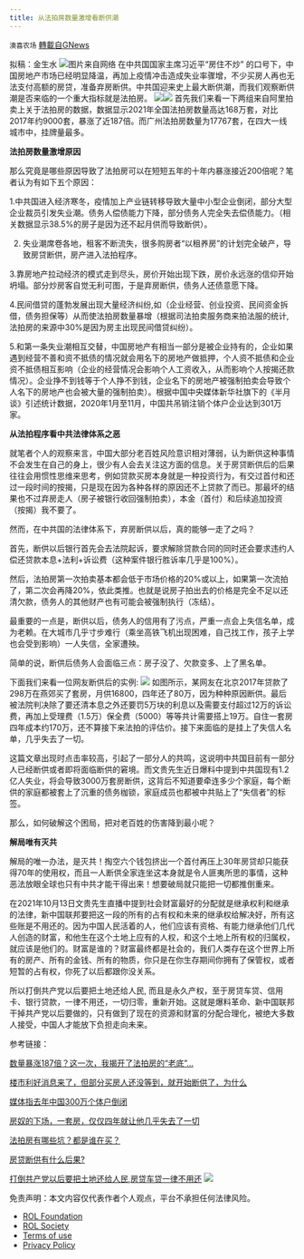 ```yaml
---
title: 从法拍房数量激增看断供潮
---
```

`澳喜农场` [轉載自GNews](https://gnews.org/zh-hans/1786745/)

拟稿：金生水
![](https://assets.gnews.org/wp-content/uploads/2021/12/Picture1-34.jpg)图片来自网络
在中共国国家主席习近平“房住不炒” 的口号下，中国房地产市场已经明显降温，再加上疫情冲击造成失业率骤增，不少买房人再也无法支付高额的房贷，准备弃房断供。中共国迎来史上最大断供潮，而我们观察断供潮是否来临的一个重大指标就是法拍房。
![](https://assets.gnews.org/wp-content/uploads/2021/12/Picture2-3.png)![](https://assets.gnews.org/wp-content/uploads/2021/12/Picture3-1.png)
首先我们来看一下两组来自阿里拍卖上关于法拍房的数据，数据显示2021年全国法拍房数量高达168万套，对比2017年约9000套，暴涨了近187倍。而广州法拍房数量为17767套，在四大一线城市中，挂牌量最多。

**法拍房数量激增原因**

那么究竟是哪些原因导致了法拍房可以在短短五年的十年内暴涨接近200倍呢？笔者认为有如下五个原因：

1.中共国进入经济寒冬，疫情加上产业链转移导致大量中小型企业倒闭，部分大型企业裁员引发失业潮。债务人偿债能力下降，部分债务人完全失去偿债能力。（相关数据显示38.5%的房子是因为还不起月供而导致断供）。

2. 失业潮席卷各地，租客不断流失，很多购房者“以租养房”的计划完全破产，导致房贷断供，房产进入法拍程序。

3.靠房地产拉动经济的模式走到尽头，房价开始出现下跌，房价永远涨的信仰开始坍塌。部分炒房客自觉无利可图，于是弃房断供，债务人还债意愿下降。

4.民间借贷的蓬勃发展出现大量经济纠纷,如（企业经营、创业投资、民间资金拆借，债务担保等）从而使法拍房数量暴增（根据司法拍卖服务商来拍法服的统计,法拍房的来源中30%是因为房主出现民间借贷纠纷）。

5.和第一条失业潮相互交替，中国房地产有相当一部分是被企业持有的，企业如果遇到经营不善和资不抵债的情况就会用名下的房地产做抵押，个人资不抵债和企业资不抵债相互影响（企业的经营情况会影响个人工资收入，从而影响个人按揭还款情况）。企业挣不到钱等于个人挣不到钱，企业名下的房地产被强制拍卖会导致个人名下的房地产也会被大量的强制拍卖）。根据中国中央媒体新华社旗下的《半月谈》引述统计数据，2020年1月至11月，中国共吊销注销个体户企业达到301万家。

**从法拍程序看中共法律体系之恶**

就笔者个人的观察来言，中国大部分老百姓风险意识相对薄弱，认为断供这种事情不会发生在自己的身上，很少有人会去关注这方面的信息。关于房贷断供后的后果往往会用惯性思维来思考，例如贷款买房本身就是一种投资行为，有交过首付和还过一段时间的按揭，只是现在因为各种各样的原因还不上贷款了而已。那最坏的结果也不过弃房走人（房子被银行收回强制拍卖），本金（首付）和后续追加投资（按揭）我不要了。

然而，在中共国的法律体系下，弃房断供以后，真的能够一走了之吗？

首先，断供以后银行首先会去法院起诉，要求解除贷款合同的同时还会要求违约人偿还贷款本息+法利+诉讼费（这种案件银行胜诉率几乎是100%）。

然后，法拍房第一次拍卖基本都会低于市场价格的20%或以上，如果第一次流拍了，第二次会再降20%，依此类推。也就是说房子拍出去的价格是完全不足以还清欠款，债务人的其他财产也有可能会被强制执行（冻结）。

最重要的一点是，断供以后，债务人的信用有了污点，严重一点会上失信名单，成为老赖。在大城市几乎寸步难行（乘坐高铁飞机出现困难，自己找工作，孩子上学也会受到影响）一人失信，全家遭殃。

简单的说，断供后债务人会面临三点：房子没了、欠款变多、上了黑名单。

下面我们来看一位网友断供后的实例:
![](https://assets.gnews.org/wp-content/uploads/2021/12/Picture5-2.png)
如图所示，某网友在北京2017年贷款了298万在燕郊买了套房，月供16800，四年还了80万，因为种种原因断供。最后被法院判决除了要还清本息之外还要罚5万块的利息以及需要支付超过12万的诉讼费，再加上受理费（1.5万）保全费（5000）等等共计需要搭上19万。自住一套房四年成本约170万，还不算接下来法拍的评估价。接下来面临的是挂上了失信人名单，几乎失去了一切。

这篇文章出现时点击率较高，引起了一部分人的共鸣，这说明中共国目前有一部分人已经断供或者即将面临断供的窘境。而文贵先生近日爆料中提到中共国现有1.2亿人失业，将会导致3000万套房断供，这背后不知道要牵连多少个家庭，每个断供的家庭都被套上了沉重的债务枷锁，家庭成员也都被中共贴上了“失信者”的标签。

那么，如何破解这个困局，把对老百姓的伤害降到最小呢？

**解局唯有灭共**

解局的唯一办法，是灭共！掏空六个钱包挤出一个首付再压上30年房贷却只能获得70年的使用权，而且一人断供全家连坐这本身就是令人匪夷所思的事情，这种恶法放眼全球也只有中共才能干得出来！想要破局就只能把一切都推倒重来。

在2021年10月13日文贵先生直播中提到社会财富最好的分配就是继承权利和继承的法律，新中国联邦要把这一段的所有的占有权和未来的继承权给解决好，所有这些账是不用还的。因为中国人民活着的人，他们应该有资格、有能力继承他们几代人创造的财富，和他生在这个土地上应有的人权，和这个土地上所有权的归属权，就应该是他们的。财富是谁的？财富最终都是社会的，我们人类存在这个世界上所有的房产、所有的金钱、所有的物质，你只是在你生存期间你拥有了保管权，或者短暂的占有权，你死了以后都跟你没关系。

所以打倒共产党以后要把土地还给人民, 而且是永久产权，至于房贷车贷、信用卡、银行贷款，一律不用还，一切归零，重新开始。这就是爆料革命、新中国联邦干掉共产党以后要做的，只有做到了现在的资源和财富的分配合理化，被绝大多数人接受，中国人才能放下负担走向未来。

参考链接：

[数量暴涨187倍？这一次，我揭开了法拍房的“老底”…](https://www.163.com/dy/article/GRB7I93B05521WJB.html?f=post2020_dy_recommends)

[楼市利好消息来了，但部分买房人还没等到，就开始断供了，为什么](http://www.baitingfc.com/qgls/archive_9146.html)

[媒体指去年中国300万个体户倒闭](https://www.rfi.fr/cn/%E4%B8%AD%E5%9B%BD/20210303-%E5%AA%92%E4%BD%93%E6%8C%87%E5%8E%BB%E5%B9%B4%E4%B8%AD%E5%9B%BD300%E4%B8%87%E4%B8%AA%E4%BD%93%E6%88%B7%E5%80%92%E9%97%AD)

[房奴的下场，一套房，仅仅四年就让他几乎失去了一切](https://new.qq.com/omn/20211214/20211214A01XA500.html)

[法拍房有哪些坑？都是谁在买？](http://news.youth.cn/jsxw/202109/t20210917_13225337.htm#:~:text=%E6%A0%B9%E6%8D%AE%E5%8F%B8%E6%B3%95%E6%8B%8D%E5%8D%96%E6%9C%8D%E5%8A%A1%E5%95%86,%E9%93%B6%E8%A1%8C%E8%B4%B7%E6%AC%BE%E6%97%B6%E7%9A%84%E6%8B%85%E4%BF%9D%E3%80%82&amp;text=%E4%BC%81%E4%B8%9A%E5%9C%A8%E8%B4%B7%E6%AC%BE%E6%97%B6%E5%A4%9A,%E8%83%BD%E5%B0%86%E6%88%BF%E5%AD%90%E5%BC%BA%E5%88%B6%E6%8B%8D%E5%8D%96%E3%80%82)

[房贷断供有什么后果?](http://society.yunnan.cn/system/2021/10/12/031707262.shtml#:~:text=%E6%96%AD%E4%BE%9B%E5%90%8E%EF%BC%8C%E4%BD%A0%E5%B0%86,%E7%94%9A%E8%87%B3%E8%BF%98%E4%BC%9A%E7%89%B5%E8%BF%9E%E5%B7%A5%E4%BD%9C%E3%80%82&amp;text=%E5%A6%82%E6%9E%9C%E6%98%AF%E5%9B%A0%E4%B8%BA%E4%B8%AA%E4%BA%BA%E5%8E%9F%E5%9B%A0,%E8%80%85%E5%95%86%E8%B0%88%E8%A7%A3%E9%99%A4%E5%80%9F%E6%AC%BE%E5%90%88%E5%90%8C%E3%80%82)

[打倒共产党以后要把土地还给人民,房贷车贷一律不用还](https://gnews.org/zh-hans/1592918/)
![](https://assets.gnews.org/wp-content/uploads/2021/12/澳喜图标2-1.jpg)
 

免责声明：本文内容仅代表作者个人观点，平台不承担任何法律风险。

- [ROL Foundation](https://rolfoundation.org/)
- [ROL Society](https://rolsociety.org/)
- [Terms of use](https://gnews.org/terms-of-use-3/)
- [Privacy Policy](https://gnews.org/privacy-policy/)
